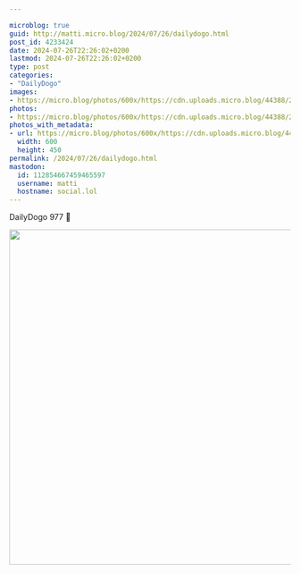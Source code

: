 ```yaml
---

microblog: true
guid: http://matti.micro.blog/2024/07/26/dailydogo.html
post_id: 4233424
date: 2024-07-26T22:26:02+0200
lastmod: 2024-07-26T22:26:02+0200
type: post
categories:
- "DailyDogo"
images:
- https://micro.blog/photos/600x/https://cdn.uploads.micro.blog/44388/2024/de89b913461f48e1b4e0e18c8353558d.jpg
photos:
- https://micro.blog/photos/600x/https://cdn.uploads.micro.blog/44388/2024/de89b913461f48e1b4e0e18c8353558d.jpg
photos_with_metadata:
- url: https://micro.blog/photos/600x/https://cdn.uploads.micro.blog/44388/2024/de89b913461f48e1b4e0e18c8353558d.jpg
  width: 600
  height: 450
permalink: /2024/07/26/dailydogo.html
mastodon:
  id: 112854667459465597
  username: matti
  hostname: social.lol
---
```

DailyDogo 977 🐶

<img src="/media/uploads/2024/de89b913461f48e1b4e0e18c8353558d.jpg" width="600" alt="" />
